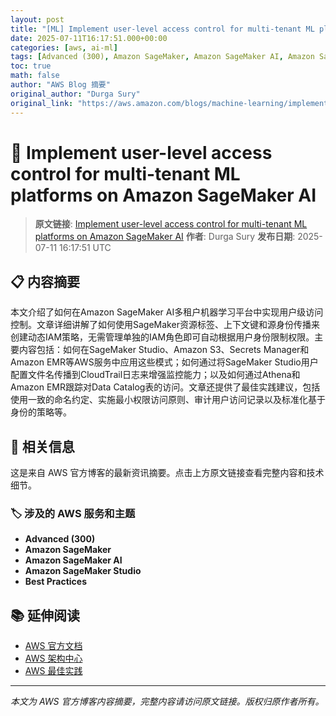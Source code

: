 ```yaml
---
layout: post
title: "[ML] Implement user-level access control for multi-tenant ML platforms on Amazon SageMaker AI"
date: 2025-07-11T16:17:51.000+00:00
categories: [aws, ai-ml]
tags: [Advanced (300), Amazon SageMaker, Amazon SageMaker AI, Amazon SageMaker Studio, Best Practices]
toc: true
math: false
author: "AWS Blog 摘要"
original_author: "Durga Sury"
original_link: "https://aws.amazon.com/blogs/machine-learning/implement-user-level-access-control-for-multi-tenant-ml-platforms-on-amazon-sagemaker-ai/"
---
```


# 🤖 Implement user-level access control for multi-tenant ML platforms on Amazon SageMaker AI

> **原文链接**: [Implement user-level access control for multi-tenant ML platforms on Amazon SageMaker AI](https://aws.amazon.com/blogs/machine-learning/implement-user-level-access-control-for-multi-tenant-ml-platforms-on-amazon-sagemaker-ai/)
> **作者**: Durga Sury
> **发布日期**: 2025-07-11 16:17:51 UTC

## 📋 内容摘要

本文介绍了如何在Amazon SageMaker AI多租户机器学习平台中实现用户级访问控制。文章详细讲解了如何使用SageMaker资源标签、上下文键和源身份传播来创建动态IAM策略，无需管理单独的IAM角色即可自动根据用户身份限制权限。主要内容包括：如何在SageMaker Studio、Amazon S3、Secrets Manager和Amazon EMR等AWS服务中应用这些模式；如何通过将SageMaker Studio用户配置文件名传播到CloudTrail日志来增强监控能力；以及如何通过Athena和Amazon EMR跟踪对Data Catalog表的访问。文章还提供了最佳实践建议，包括使用一致的命名约定、实施最小权限访问原则、审计用户访问记录以及标准化基于身份的策略等。

## 🔗 相关信息

这是来自 AWS 官方博客的最新资讯摘要。点击上方原文链接查看完整内容和技术细节。

### 🏷️ 涉及的 AWS 服务和主题

- **Advanced (300)**
- **Amazon SageMaker**
- **Amazon SageMaker AI**
- **Amazon SageMaker Studio**
- **Best Practices**

## 📚 延伸阅读

- [AWS 官方文档](https://docs.aws.amazon.com/)
- [AWS 架构中心](https://aws.amazon.com/architecture/)
- [AWS 最佳实践](https://aws.amazon.com/architecture/well-architected/)

---

*本文为 AWS 官方博客内容摘要，完整内容请访问原文链接。版权归原作者所有。*